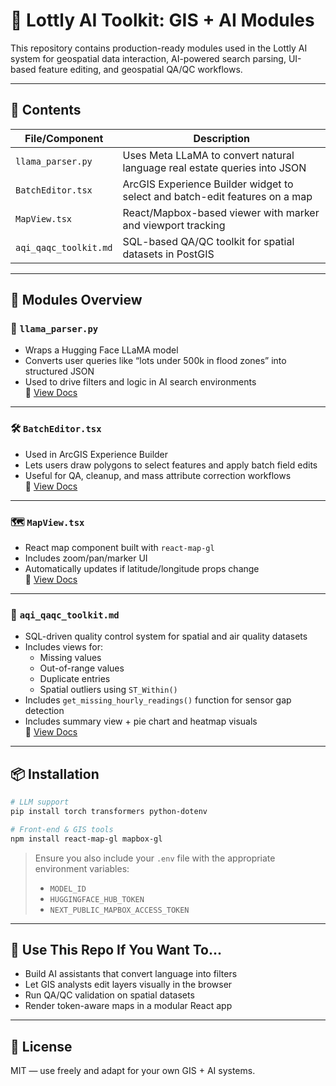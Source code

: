 
# 🧠 Lottly AI Toolkit: GIS + AI Modules

This repository contains production-ready modules used in the Lottly AI system for geospatial data interaction, AI-powered search parsing, UI-based feature editing, and geospatial QA/QC workflows.

---

## 📂 Contents

| File/Component                          | Description                                                                 |
|-----------------------------------------|-----------------------------------------------------------------------------|
| `llama_parser.py`                       | Uses Meta LLaMA to convert natural language real estate queries into JSON   |
| `BatchEditor.tsx`                       | ArcGIS Experience Builder widget to select and batch-edit features on a map |
| `MapView.tsx`                           | React/Mapbox-based viewer with marker and viewport tracking                 |
| `aqi_qaqc_toolkit.md`                   | SQL-based QA/QC toolkit for spatial datasets in PostGIS                     |

---

## 📌 Modules Overview

### 🧠 `llama_parser.py`
- Wraps a Hugging Face LLaMA model
- Converts user queries like “lots under 500k in flood zones” into structured JSON
- Used to drive filters and logic in AI search environments  
📄 [View Docs](https://github.com/mapowell/gis-programming-powell/blob/main/llama_parser_documentation.md)

---

### 🛠️ `BatchEditor.tsx`
- Used in ArcGIS Experience Builder
- Lets users draw polygons to select features and apply batch field edits
- Useful for QA, cleanup, and mass attribute correction workflows  
📄 [View Docs](https://github.com/mapowell/gis-programming-powell/blob/main/batch_editor_documentation.md)

---

### 🗺️ `MapView.tsx`
- React map component built with `react-map-gl`
- Includes zoom/pan/marker UI
- Automatically updates if latitude/longitude props change  
📄 [View Docs](https://github.com/mapowell/gis-programming-powell/blob/main/mapview_documentation.md)

---

### 🧪 `aqi_qaqc_toolkit.md`
- SQL-driven quality control system for spatial and air quality datasets
- Includes views for:
  - Missing values
  - Out-of-range values
  - Duplicate entries
  - Spatial outliers using `ST_Within()`
- Includes `get_missing_hourly_readings()` function for sensor gap detection
- Includes summary view + pie chart and heatmap visuals  
📄 [View Docs](https://github.com/mapowell/gis-programming-powell/blob/main/aqi_qaqc_toolkit.md)

---

## 📦 Installation

```bash
# LLM support
pip install torch transformers python-dotenv

# Front-end & GIS tools
npm install react-map-gl mapbox-gl
```

> Ensure you also include your `.env` file with the appropriate environment variables:
> - `MODEL_ID`
> - `HUGGINGFACE_HUB_TOKEN`
> - `NEXT_PUBLIC_MAPBOX_ACCESS_TOKEN`

---

## 🧠 Use This Repo If You Want To...
- Build AI assistants that convert language into filters
- Let GIS analysts edit layers visually in the browser
- Run QA/QC validation on spatial datasets
- Render token-aware maps in a modular React app

---

## 📄 License

MIT — use freely and adapt for your own GIS + AI systems.

